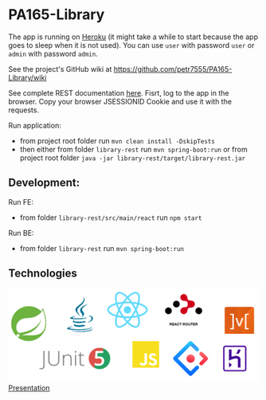 # PA165-Library

The app is running on [Heroku](https://pa165-library.herokuapp.com/) (it might take a while to start because the app goes to sleep when it is not used).
You can use `user` with password `user` or `admin` with password `admin`.

See the project's GitHub wiki at https://github.com/petr7555/PA165-Library/wiki

See complete REST documentation [here](https://documenter.getpostman.com/view/9355808/SzfAzmgs?version=latest).
Fisrt, log to the app in the browser. Copy your browser JSESSIONID Cookie and use it with the requests.

Run application:
* from project root folder run `mvn clean install -DskipTests`
* then either from folder `library-rest` run `mvn spring-boot:run`
  or from project root folder `java -jar library-rest/target/library-rest.jar`


## Development:

Run FE:
* from folder `library-rest/src/main/react` run `npm start`

Run BE:
* from folder `library-rest` run `mvn spring-boot:run`

## Technologies
![Technologies used](https://github.com/petr7555/PA165-Library/blob/master/docs/technologies.PNG)
[Presentation](https://docs.google.com/presentation/d/1guReZ06l8OnDNLTPyGrTZ3cfEIyQ8Wz-0AIRIfOs3Bw/edit?usp=sharing)
